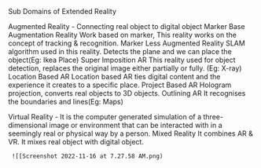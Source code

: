 Sub Domains of Extended Reality

Augmented Reality - Connecting real object to digital object
Marker Base Augmentation Reality
Work based on marker, This reality works on the concept of tracking & recognition.
Marker Less Augmented Reality
SLAM algorithm used in this reality. Detects the plane and we can place the object(Eg: Ikea Place)
Super Imposition AR
This reality used for object detection, replaces the original image either partially or fully. (Eg: X-ray)
Location Based AR
Location based AR ties digital content and the experience it creates to a specific place.
Project Based AR
Hologram projection, converts real objects to 3D objects.
Outlining AR
It recognises the boundaries and lines(Eg: Maps)

Virtual Reality -
It is the computer generated simulation of a three-dimensional image or environment that can be interacted with in a seemingly real or physical way by a person.
Mixed Reality
It combines AR & VR. It mixes real object with digital object.

     ![[Screenshot 2022-11-16 at 7.27.58 AM.png)
